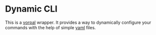 # Dynamic CLI

This is a [vorpal](https://github.com/dthree/vorpal/) wrapper. 
It provides a way to dynamically configure your commands with the help of simple [yaml](http://yaml.org/) files.



